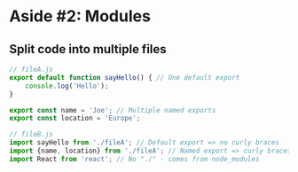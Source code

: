 # Aside #2: Modules

## Split code into multiple files

```js
// fileA.js
export default function sayHello() { // One default export
    console.log('Hello');
}

export const name = 'Joe'; // Multiple named exports
export const location = 'Europe';
```

```js
// fileB.js
import sayHello from './fileA'; // Default export => no curly braces
import {name, location} from './fileA'; // Named export => curly braces
import React from 'react'; // No "./" - comes from node_modules
```
